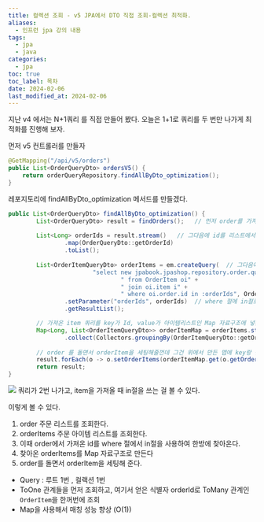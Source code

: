 ```yaml
---
title: 컬렉션 조회 - v5 JPA에서 DTO 직접 조회-컬렉션 최적화.
aliases:
  - 인프런 jpa 강의 내용
tags:
  - jpa
  - java
categories:
  - jpa
toc: true
toc_label: 목차
date: 2024-02-06
last_modified_at: 2024-02-06
---
```



지난 v4 에서는 N+1쿼리 를 직접 만들어 봤다. 오늘은 1+1로 쿼리를 두 번만 나가게 최적화를 진행해 보자.

먼저 v5 컨트롤러를 만들자

```java
@GetMapping("/api/v5/orders")  
public List<OrderQueryDto> ordersV5() {  
    return orderQueryRepository.findAllByDto_optimization();  
}
```

레포지토리에 findAllByDto_optimization 메서드를 만들겠다.


```java
public List<OrderQueryDto> findAllByDto_optimization() {  
        List<OrderQueryDto> result = findOrders();   // 먼저 order를 가져온다. 쿼리 1
  
        List<Long> orderIds = result.stream()   // 그다음에 id를 리스트에서 뽑아온다
                .map(OrderQueryDto::getOrderId)  
                .toList(); 
  
        List<OrderItemQueryDto> orderItems = em.createQuery(  // 그다음에 orderItem을 가져온다. 쿼리 2 
                        "select new jpabook.jpashop.repository.order.query.OrderItemQueryDto(oi.order.id, i.name, oi.orderPrice, oi.count)" +  
                                " from OrderItem oi" +  
                                " join oi.item i" +  
                                " where oi.order.id in :orderIds", OrderItemQueryDto.class)  
                .setParameter("orderIds", orderIds)  // where 절에 in절로 id가 들어간다!!
                .getResultList();  

        // 가져온 item 쿼리를 key가 Id, value가 아이템리스트인 Map 자료구조에 넣는다.
        Map<Long, List<OrderItemQueryDto>> orderItemMap = orderItems.stream()  
                .collect(Collectors.groupingBy(OrderItemQueryDto::getOrderId));  
                
		// order 를 돌면서 orderItem을 세팅해줄껀데 그건 위에서 만든 맵에 key랑 같은 orderItems를 세팅해 줄꺼다.  
        result.forEach(o -> o.setOrderItems(orderItemMap.get(o.getOrderId())));  
        return result;  
}
```

![](https://i.imgur.com/EXJJHqg.png)
쿼리가 2번 나가고, item을 가져올 때 in절을 쓰는 걸 볼 수 있다.

이렇게 볼 수 있다. 
1. order 주문 리스트를 조회한다.
2. orderItems 주문 아이템 리스트를 조회한다. 
3. 이때 order에서 가져온 id를 where 절에서 in절을 사용하여 한방에 찾아온다.
4. 찾아온 orderItems를 Map 자료구조로 만든다
5. order를 돌면서 orderItem을 세팅해 준다.


- Query : 루트 1번 , 컬랙션 1번 
- ToOne 관계들을 먼저 조회하고, 여기서 얻은 식별자 orderId로 ToMany 관계인 `OrderItem`을 한꺼번에 조회
- Map을 사용해서 매칭 성능 향상 (O(1))
